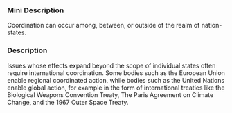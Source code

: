 ### Mini Description

Coordination can occur among, between, or outside of the realm of nation-states.

### Description

Issues whose effects expand beyond the scope of individual states often require international coordination. Some bodies such as the European Union enable regional coordinated action, while bodies such as the United Nations enable global action, for example in the form of international treaties like the Biological Weapons Convention Treaty, The Paris Agreement on Climate Change, and the 1967 Outer Space Treaty.

